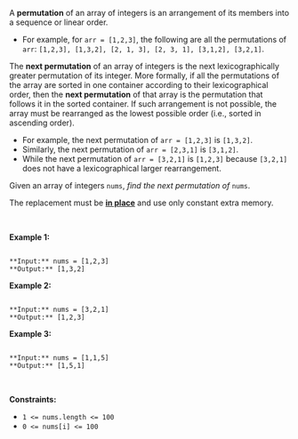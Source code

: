 A **permutation** of an array of integers is an arrangement of its members into a sequence or linear order.


* For example, for `arr = [1,2,3]`, the following are all the permutations of `arr`: `[1,2,3], [1,3,2], [2, 1, 3], [2, 3, 1], [3,1,2], [3,2,1]`.


The **next permutation** of an array of integers is the next lexicographically greater permutation of its integer. More formally, if all the permutations of the array are sorted in one container according to their lexicographical order, then the **next permutation** of that array is the permutation that follows it in the sorted container. If such arrangement is not possible, the array must be rearranged as the lowest possible order (i.e., sorted in ascending order).


* For example, the next permutation of `arr = [1,2,3]` is `[1,3,2]`.
* Similarly, the next permutation of `arr = [2,3,1]` is `[3,1,2]`.
* While the next permutation of `arr = [3,2,1]` is `[1,2,3]` because `[3,2,1]` does not have a lexicographical larger rearrangement.


Given an array of integers `nums`, *find the next permutation of* `nums`.


The replacement must be **[in place](http://en.wikipedia.org/wiki/In-place_algorithm)** and use only constant extra memory.


 


**Example 1:**



```

**Input:** nums = [1,2,3]
**Output:** [1,3,2]

```

**Example 2:**



```

**Input:** nums = [3,2,1]
**Output:** [1,2,3]

```

**Example 3:**



```

**Input:** nums = [1,1,5]
**Output:** [1,5,1]

```

 


**Constraints:**


* `1 <= nums.length <= 100`
* `0 <= nums[i] <= 100`


